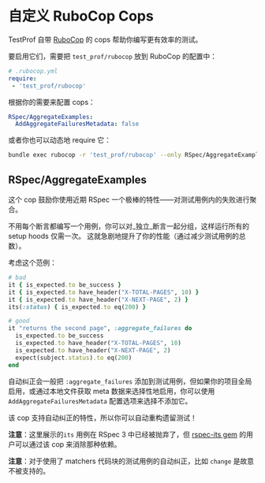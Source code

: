 # 自定义 RuboCop Cops

TestProf 自带 [RuboCop](https://github.com/bbatsov/rubocop) 的 cops 帮助你编写更有效率的测试。

要启用它们，需要把 `test_prof/rubocop` 放到 RuboCop 的配置中：

```yml
# .rubocop.yml
require:
 - 'test_prof/rubocop'
```

根据你的需要来配置 cops：

```yml
RSpec/AggregateExamples:
  AddAggregateFailuresMetadata: false
```

或者你也可以动态地 require 它：

```sh
bundle exec rubocop -r 'test_prof/rubocop' --only RSpec/AggregateExamples
```

## RSpec/AggregateExamples

这个 cop 鼓励你使用近期 RSpec 一个极棒的特性——对测试用例内的失败进行聚合。

不用每个断言都编写一个用例，你可以对_独立_断言一起分组，这样运行所有的 setup hoods 仅需一次。
这就急剧地提升了你的性能（通过减少测试用例的总数）。

考虑这个范例：

```ruby
# bad
it { is_expected.to be_success }
it { is_expected.to have_header("X-TOTAL-PAGES", 10) }
it { is_expected.to have_header("X-NEXT-PAGE", 2) }
its(:status) { is_expected.to eq(200) }

# good
it "returns the second page", :aggregate_failures do
  is_expected.to be_success
  is_expected.to have_header("X-TOTAL-PAGES", 10)
  is_expected.to have_header("X-NEXT-PAGE", 2)
  expect(subject.status).to eq(200)
end
```

自动纠正会一般把 `:aggregate_failures` 添加到测试用例，但如果你的项目全局启用，或通过本地文件获取 meta 数据来选择性地启用，你可以使用 `AddAggregateFailuresMetadata` 配置选项来选择不添加它。

该 cop 支持自动纠正的特性，所以你可以自动重构遗留测试！

**注意**：这里展示的`its` 用例在 RSpec 3 中已经被抛弃了，但 [rspec-its gem](https://github.com/rspec/rspec-its) 的用户可以通过该 cop 来消除那种依赖。

**注意**：对于使用了 matchers 代码块的测试用例的自动纠正，比如 `change` 是故意不被支持的。